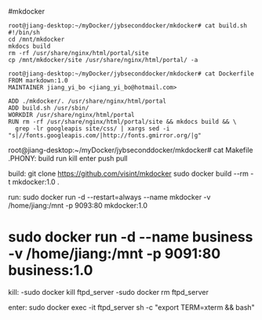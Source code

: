 #mkdocker
```
root@jiang-desktop:~/myDocker/jybseconddocker/mkdocker# cat build.sh 
#!/bin/sh
cd /mnt/mkdocker
mkdocs build
rm -rf /usr/share/nginx/html/portal/site
cp /mnt/mkdocker/site /usr/share/nginx/html/portal/ -a
```
```
root@jiang-desktop:~/myDocker/jybseconddocker/mkdocker# cat Dockerfile 
FROM markdown:1.0
MAINTAINER jiang_yi_bo <jiang_yi_bo@hotmail.com>

ADD ./mkdocker/. /usr/share/nginx/html/portal
ADD build.sh /usr/sbin/
WORKDIR /usr/share/nginx/html/portal
RUN rm -rf /usr/share/nginx/html/portal/site && mkdocs build && \
  grep -lr googleapis site/css/ | xargs sed -i "s|//fonts.googleapis.com/|http://fonts.gmirror.org/|g"
 ```

root@jiang-desktop:~/myDocker/jybseconddocker/mkdocker# cat Makefile 
.PHONY: build run kill enter push pull

build:
	git clone https://github.com/visint/mkdocker
	sudo docker build --rm -t mkdocker:1.0 .

run:
	sudo docker run -d --restart=always  --name mkdocker -v /home/jiang:/mnt -p 9093:80 mkdocker:1.0
#	sudo docker run -d --name business -v /home/jiang:/mnt -p 9091:80 business:1.0

kill:
	-sudo docker kill ftpd_server
	-sudo docker rm ftpd_server

enter:
	sudo docker exec -it ftpd_server sh -c "export TERM=xterm && bash"


```